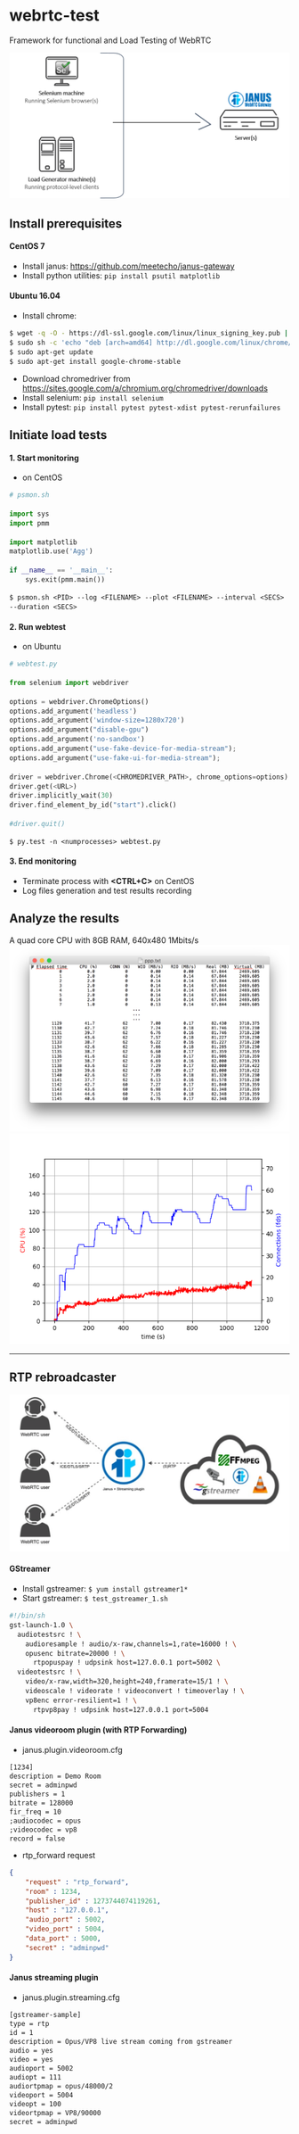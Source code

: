 # webrtc-test
Framework for functional and Load Testing of WebRTC

![selenium-webload.png](images/selenium-webload.png)

## Install prerequisites
#### CentOS 7
* Install janus: https://github.com/meetecho/janus-gateway
* Install python utilities: `pip install psutil matplotlib`

#### Ubuntu 16.04
* Install chrome: 
```bash
$ wget -q -O - https://dl-ssl.google.com/linux/linux_signing_key.pub | sudo apt-key add -
$ sudo sh -c 'echo "deb [arch=amd64] http://dl.google.com/linux/chrome/deb/ stable main" >> /etc/apt/sources.list.d/google.list'
$ sudo apt-get update
$ sudo apt-get install google-chrome-stable
```
* Download chromedriver from https://sites.google.com/a/chromium.org/chromedriver/downloads
* Install selenium: `pip install selenium`
* Install pytest:  `pip install pytest pytest-xdist pytest-rerunfailures`

## Initiate load tests ##
#### 1. Start monitoring
* on CentOS
```python
# psmon.sh

import sys
import pmm

import matplotlib
matplotlib.use('Agg')

if __name__ == '__main__':
    sys.exit(pmm.main())
```
`$ psmon.sh <PID> --log <FILENAME> --plot <FILENAME> --interval <SECS> --duration <SECS>`
 
#### 2. Run webtest
* on Ubuntu
```python
# webtest.py

from selenium import webdriver

options = webdriver.ChromeOptions()
options.add_argument('headless')
options.add_argument('window-size=1280x720')
options.add_argument("disable-gpu")
options.add_argument('no-sandbox')
options.add_argument("use-fake-device-for-media-stream");
options.add_argument("use-fake-ui-for-media-stream");

driver = webdriver.Chrome(<CHROMEDRIVER_PATH>, chrome_options=options)
driver.get(<URL>)
driver.implicitly_wait(30)
driver.find_element_by_id("start").click()

#driver.quit()
```
`$ py.test -n <numprocesses> webtest.py`

#### 3. End monitoring
* Terminate process with **<CTRL+C>** on CentOS
* Log files generation and test results recording

## Analyze the results ##
A quad core CPU with 8GB RAM, 640x480 1Mbits/s
![pslog.txt](images/pslog_txt.png)
![pslog.png](images/pslog.png)

<hr/>

## RTP rebroadcaster
![rtp_rebroadcaster.png](images/rtp_rebroadcaster.png)

#### GStreamer
* Install gstreamer: `$ yum install gstreamer1*`
* Start gstreamer: `$ test_gstreamer_1.sh`
```sh
#!/bin/sh
gst-launch-1.0 \
  audiotestsrc ! \
    audioresample ! audio/x-raw,channels=1,rate=16000 ! \
    opusenc bitrate=20000 ! \
      rtpopuspay ! udpsink host=127.0.0.1 port=5002 \
  videotestsrc ! \
    video/x-raw,width=320,height=240,framerate=15/1 ! \
    videoscale ! videorate ! videoconvert ! timeoverlay ! \
    vp8enc error-resilient=1 ! \
      rtpvp8pay ! udpsink host=127.0.0.1 port=5004
```

#### Janus videoroom plugin (with RTP Forwarding)
* janus.plugin.videoroom.cfg
```
[1234]
description = Demo Room
secret = adminpwd
publishers = 1
bitrate = 128000
fir_freq = 10
;audiocodec = opus
;videocodec = vp8
record = false
```
* rtp_forward request
```json
{ 
    "request" : "rtp_forward", 
    "room" : 1234, 
    "publisher_id" : 1273744074119261, 
    "host" : "127.0.0.1", 
    "audio_port" : 5002, 
    "video_port" : 5004, 
    "data_port" : 5000, 
    "secret" : "adminpwd"
}
```

#### Janus streaming plugin
* janus.plugin.streaming.cfg
```
[gstreamer-sample]
type = rtp
id = 1
description = Opus/VP8 live stream coming from gstreamer
audio = yes
video = yes
audioport = 5002
audiopt = 111
audiortpmap = opus/48000/2
videoport = 5004
videopt = 100
videortpmap = VP8/90000
secret = adminpwd
```

